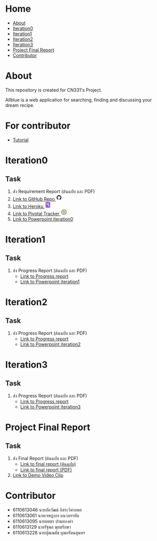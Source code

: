 # Home

- [About](#About)
- [Iteration0](#Iteration0)
- [Iteration1](#Iteration1)
- [Iteration2](#Iteration2)
- [Iteration3](#Iteration3)
- [Project Final Report](#Project-Final-Report)
- [Contributor](#Contributor)

# About

This repository is created for CN331's Project.

Allblue is a web application for searching, finding and discussing your dream recipe.

# For contributor
- [Tutorial](tutorial)

# Iteration0

## Task

1. ส่ง Requirement Report (ต้นฉบับ และ PDF)
2. [Link to GitHub Repo <img src="static/logo/github.png" height="20px">](https://github.com/6110613228/cn331-Project-Allblue)
3. [Link to Heroku <img src="static/logo/heroku.png" height="20px">](https://allblue-cn331.herokuapp.com)
4. [Link to Pivotal Tracker <img src="static/logo/pivotaltracker.png" height="20px">](https://www.pivotaltracker.com/n/projects/2469972)
5. [Link to Powerpoint iteration0](https://drive.google.com/file/d/1ddcPHY-05rYNlvr-QXNDois4Ry2YFs39/view?usp=sharing)

# Iteration1

## Task
1. ส่ง Progress Report (ต้นฉบับ และ PDF)
    - [Link to Progress report](https://drive.google.com/file/d/1SbDRpQRRB24FGDb-1hfh_Tg8hqm6iSpU/view?usp=sharing)
    - [Link to Powerpoint iteration1](https://drive.google.com/file/d/1lxAUGT67Q4Erfz15mJ9dW-JxyH9C57u9/view?usp=sharing)

# Iteration2

## Task

1. ส่ง Progress Report (ต้นฉบับ และ PDF)
    - [Link to Progress report](https://drive.google.com/file/d/1aXq4SoJpTdPhGX6UZtc73h-zOqTdpXP9/view?usp=sharing)
    - [Link to Powerpoint iteration2](https://drive.google.com/file/d/1lfluWLFucrxkRFwXCn0MAgaKsbBAmJgT/view?usp=sharing)

# Iteration3

## Task

1. ส่ง Progress Report (ต้นฉบับ และ PDF)
    - [Link to Progress report]()
    - [Link to Powerpoint iteration3]()

# Project Final Report

## Task

1. ส่ง Final Report (ต้นฉบับ และ PDF)
    - [Link to final report (ต้นฉบับ)](https://drive.google.com/file/d/1Kh2vQgkVCuJzV2H64Tp-WHwbqMOqhB-k/view?usp=sharing)
    - [Link to final report (PDF)](https://drive.google.com/file/d/1Kh2vQgkVCuJzV2H64Tp-WHwbqMOqhB-k/view?usp=sharing)
2. [Link to Demo Video Clip](https://www.youtube.com/watch?v=FbSZzLmJVpc&feature=youtu.be)

# Contributor
- 6110613046 นายภัควัฒน์ อิสระวิศาลพล
- 6110613061 นายเจษฎากร แนวบรรทัด
- 6110613095 นายยศธร ปานทองคำ
- 6110613129 นายรัฐพล พุทธรักษา
- 6110613228 นายปุณณธัช บุณยรัตนสุนทร
